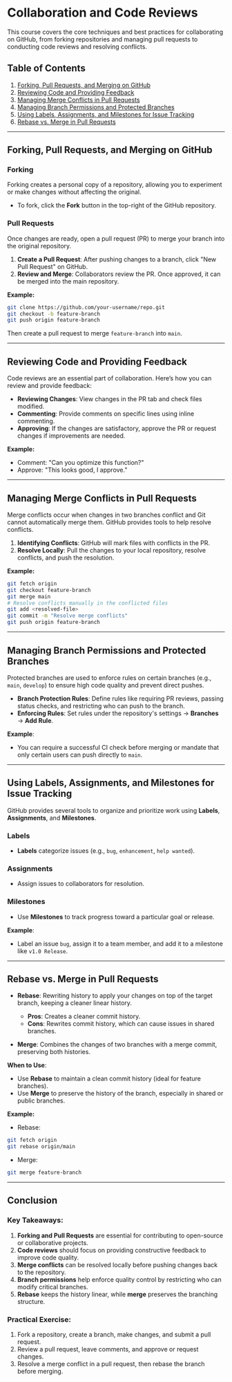 
# Collaboration and Code Reviews

This course covers the core techniques and best practices for collaborating on GitHub, from forking repositories and managing pull requests to conducting code reviews and resolving conflicts.

## Table of Contents

1. [Forking, Pull Requests, and Merging on GitHub](#forking-pull-requests-and-merging-on-github)
2. [Reviewing Code and Providing Feedback](#reviewing-code-and-providing-feedback)
3. [Managing Merge Conflicts in Pull Requests](#managing-merge-conflicts-in-pull-requests)
4. [Managing Branch Permissions and Protected Branches](#managing-branch-permissions-and-protected-branches)
5. [Using Labels, Assignments, and Milestones for Issue Tracking](#using-labels-assignments-and-milestones-for-issue-tracking)
6. [Rebase vs. Merge in Pull Requests](#rebase-vs-merge-in-pull-requests)

---

## Forking, Pull Requests, and Merging on GitHub

### Forking
Forking creates a personal copy of a repository, allowing you to experiment or make changes without affecting the original.

- To fork, click the **Fork** button in the top-right of the GitHub repository.

### Pull Requests
Once changes are ready, open a pull request (PR) to merge your branch into the original repository.

1. **Create a Pull Request**: After pushing changes to a branch, click "New Pull Request" on GitHub.
2. **Review and Merge**: Collaborators review the PR. Once approved, it can be merged into the main repository.

**Example:**
```bash
git clone https://github.com/your-username/repo.git
git checkout -b feature-branch
git push origin feature-branch
```
Then create a pull request to merge `feature-branch` into `main`.

---

## Reviewing Code and Providing Feedback

Code reviews are an essential part of collaboration. Here’s how you can review and provide feedback:

- **Reviewing Changes**: View changes in the PR tab and check files modified.
- **Commenting**: Provide comments on specific lines using inline commenting.
- **Approving**: If the changes are satisfactory, approve the PR or request changes if improvements are needed.

**Example:**
- Comment: "Can you optimize this function?"
- Approve: "This looks good, I approve."

---

## Managing Merge Conflicts in Pull Requests

Merge conflicts occur when changes in two branches conflict and Git cannot automatically merge them. GitHub provides tools to help resolve conflicts.

1. **Identifying Conflicts**: GitHub will mark files with conflicts in the PR.
2. **Resolve Locally**: Pull the changes to your local repository, resolve conflicts, and push the resolution.

**Example:**
```bash
git fetch origin
git checkout feature-branch
git merge main
# Resolve conflicts manually in the conflicted files
git add <resolved-file>
git commit -m "Resolve merge conflicts"
git push origin feature-branch
```

---

## Managing Branch Permissions and Protected Branches

Protected branches are used to enforce rules on certain branches (e.g., `main`, `develop`) to ensure high code quality and prevent direct pushes.

- **Branch Protection Rules**: Define rules like requiring PR reviews, passing status checks, and restricting who can push to the branch.
- **Enforcing Rules**: Set rules under the repository's settings → **Branches** → **Add Rule**.

**Example**:
- You can require a successful CI check before merging or mandate that only certain users can push directly to `main`.

---

## Using Labels, Assignments, and Milestones for Issue Tracking

GitHub provides several tools to organize and prioritize work using **Labels**, **Assignments**, and **Milestones**.

### Labels
- **Labels** categorize issues (e.g., `bug`, `enhancement`, `help wanted`).

### Assignments
- Assign issues to collaborators for resolution.

### Milestones
- Use **Milestones** to track progress toward a particular goal or release.

**Example**:
- Label an issue `bug`, assign it to a team member, and add it to a milestone like `v1.0 Release`.

---

## Rebase vs. Merge in Pull Requests

- **Rebase**: Rewriting history to apply your changes on top of the target branch, keeping a cleaner linear history.
  - **Pros**: Creates a cleaner commit history.
  - **Cons**: Rewrites commit history, which can cause issues in shared branches.

- **Merge**: Combines the changes of two branches with a merge commit, preserving both histories.

**When to Use**:
- Use **Rebase** to maintain a clean commit history (ideal for feature branches).
- Use **Merge** to preserve the history of the branch, especially in shared or public branches.

**Example:**
- Rebase:
```bash
git fetch origin
git rebase origin/main
```
- Merge:
```bash
git merge feature-branch
```

---

## Conclusion

### Key Takeaways:
1. **Forking and Pull Requests** are essential for contributing to open-source or collaborative projects.
2. **Code reviews** should focus on providing constructive feedback to improve code quality.
3. **Merge conflicts** can be resolved locally before pushing changes back to the repository.
4. **Branch permissions** help enforce quality control by restricting who can modify critical branches.
5. **Rebase** keeps the history linear, while **merge** preserves the branching structure.

### Practical Exercise:
1. Fork a repository, create a branch, make changes, and submit a pull request.
2. Review a pull request, leave comments, and approve or request changes.
3. Resolve a merge conflict in a pull request, then rebase the branch before merging.
